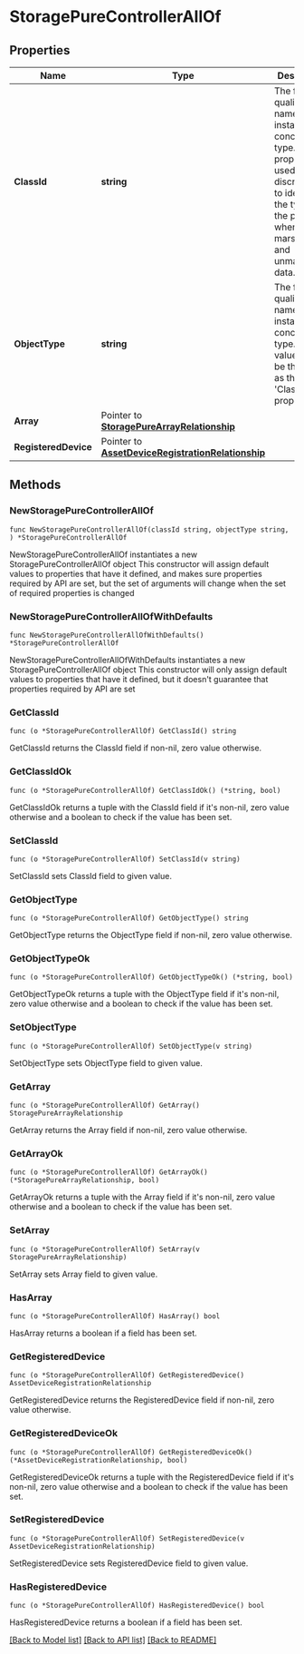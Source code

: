 # StoragePureControllerAllOf

## Properties

Name | Type | Description | Notes
------------ | ------------- | ------------- | -------------
**ClassId** | **string** | The fully-qualified name of the instantiated, concrete type. This property is used as a discriminator to identify the type of the payload when marshaling and unmarshaling data. | [default to "storage.PureController"]
**ObjectType** | **string** | The fully-qualified name of the instantiated, concrete type. The value should be the same as the &#39;ClassId&#39; property. | [default to "storage.PureController"]
**Array** | Pointer to [**StoragePureArrayRelationship**](storage.PureArray.Relationship.md) |  | [optional] 
**RegisteredDevice** | Pointer to [**AssetDeviceRegistrationRelationship**](asset.DeviceRegistration.Relationship.md) |  | [optional] 

## Methods

### NewStoragePureControllerAllOf

`func NewStoragePureControllerAllOf(classId string, objectType string, ) *StoragePureControllerAllOf`

NewStoragePureControllerAllOf instantiates a new StoragePureControllerAllOf object
This constructor will assign default values to properties that have it defined,
and makes sure properties required by API are set, but the set of arguments
will change when the set of required properties is changed

### NewStoragePureControllerAllOfWithDefaults

`func NewStoragePureControllerAllOfWithDefaults() *StoragePureControllerAllOf`

NewStoragePureControllerAllOfWithDefaults instantiates a new StoragePureControllerAllOf object
This constructor will only assign default values to properties that have it defined,
but it doesn't guarantee that properties required by API are set

### GetClassId

`func (o *StoragePureControllerAllOf) GetClassId() string`

GetClassId returns the ClassId field if non-nil, zero value otherwise.

### GetClassIdOk

`func (o *StoragePureControllerAllOf) GetClassIdOk() (*string, bool)`

GetClassIdOk returns a tuple with the ClassId field if it's non-nil, zero value otherwise
and a boolean to check if the value has been set.

### SetClassId

`func (o *StoragePureControllerAllOf) SetClassId(v string)`

SetClassId sets ClassId field to given value.


### GetObjectType

`func (o *StoragePureControllerAllOf) GetObjectType() string`

GetObjectType returns the ObjectType field if non-nil, zero value otherwise.

### GetObjectTypeOk

`func (o *StoragePureControllerAllOf) GetObjectTypeOk() (*string, bool)`

GetObjectTypeOk returns a tuple with the ObjectType field if it's non-nil, zero value otherwise
and a boolean to check if the value has been set.

### SetObjectType

`func (o *StoragePureControllerAllOf) SetObjectType(v string)`

SetObjectType sets ObjectType field to given value.


### GetArray

`func (o *StoragePureControllerAllOf) GetArray() StoragePureArrayRelationship`

GetArray returns the Array field if non-nil, zero value otherwise.

### GetArrayOk

`func (o *StoragePureControllerAllOf) GetArrayOk() (*StoragePureArrayRelationship, bool)`

GetArrayOk returns a tuple with the Array field if it's non-nil, zero value otherwise
and a boolean to check if the value has been set.

### SetArray

`func (o *StoragePureControllerAllOf) SetArray(v StoragePureArrayRelationship)`

SetArray sets Array field to given value.

### HasArray

`func (o *StoragePureControllerAllOf) HasArray() bool`

HasArray returns a boolean if a field has been set.

### GetRegisteredDevice

`func (o *StoragePureControllerAllOf) GetRegisteredDevice() AssetDeviceRegistrationRelationship`

GetRegisteredDevice returns the RegisteredDevice field if non-nil, zero value otherwise.

### GetRegisteredDeviceOk

`func (o *StoragePureControllerAllOf) GetRegisteredDeviceOk() (*AssetDeviceRegistrationRelationship, bool)`

GetRegisteredDeviceOk returns a tuple with the RegisteredDevice field if it's non-nil, zero value otherwise
and a boolean to check if the value has been set.

### SetRegisteredDevice

`func (o *StoragePureControllerAllOf) SetRegisteredDevice(v AssetDeviceRegistrationRelationship)`

SetRegisteredDevice sets RegisteredDevice field to given value.

### HasRegisteredDevice

`func (o *StoragePureControllerAllOf) HasRegisteredDevice() bool`

HasRegisteredDevice returns a boolean if a field has been set.


[[Back to Model list]](../README.md#documentation-for-models) [[Back to API list]](../README.md#documentation-for-api-endpoints) [[Back to README]](../README.md)


